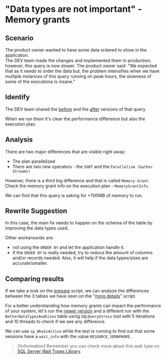 # "Data types are not important" - Memory grants

## Scenario

The product owner wanted to have some data ordered to show in the application.  
The DEV team made the changes and implemented them in production; however, this query is now slower. The product owner said: "We expected that as it needs to order the data but, the problem intensifies when we have multiple instances of this query running on peak hours, the slowness of some of the executions is insane."

## Identify

The DEV team shared the [before](01-Original.sql) and the [after](02-NewerVersion.sql) versions of that query.

When we run them it's clear the performance difference but also the execution plan.

## Analysis

There are two major differences that are visible right away:

- The plan parallelized
- There are two new operators - the `SORT` and the `Parallelism (Gather Streams)`

However, there is a third big difference and that is called `Memory Grant`.  
Check the memory grant info on the execution plan - `MemoryGrantInfo`.

We can find that this query is asking for +700MB of memory to run.

## Rewrite Suggestion

In this case, the main fix needs to happen on the schema of the table by improving the data types used.

Other workarounds are:

- not using the `ORDER BY` and let the application handle it.
- if the `ORDER BY` is really needed, try to reduce the amount of columns and/or records needed. Also, it will help if the data types/sizes are accurate/smaller.

## Comparing results

If we take a look on the [prepare](00-Prepare.sql) script, we can analyze the differences between the 3 tables we have seen on the "[more details](04-MoreDetails.sql)" script.

For a better understanding how memory grants can impact the performance of your system, let's run the [newer version](02-NewerVersion.sql) and a different run with the `BetterDataTypesAndSizes` table using `SQLQueryStress` tool with 5 iterations and 10 threads to check if we see any difference.

We can use `sp_WhoIsActive` while the test is running to find out that some sessions have a `wait_info` with the value `RESOURCE_SEMAPHORE`.

> [!Information]
> Remember you can check more about this wait type on [SQL Server Wait Types Library](https://www.sqlskills.com/help/waits/RESOURCE_SEMAPHORE/).
